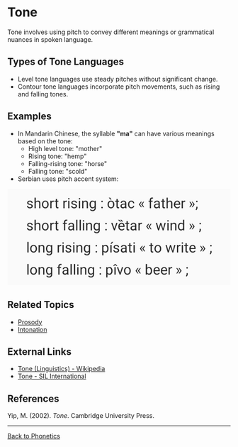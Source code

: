 # Tone

Tone involves using pitch to convey different meanings or grammatical nuances in spoken language.

## Types of Tone Languages

- Level tone languages use steady pitches without significant change.
- Contour tone languages incorporate pitch movements, such as rising and falling tones.

## Examples

- In Mandarin Chinese, the syllable **"ma"** can have various meanings based on the tone:
  - High level tone: "mother"
  - Rising tone: "hemp"
  - Falling-rising tone: "horse"
  - Falling tone: "scold"
- Serbian uses pitch accent system:  

![Serbian pitch accent system](../../../../assets/serbian-accent.jpg)

## Related Topics

- [Prosody](Prosody.md)
- [Intonation](Intonation.md)

## External Links

- [Tone (Linguistics) - Wikipedia](https://en.wikipedia.org/wiki/Tone_(linguistics))
- [Tone - SIL International](https://glossary.sil.org/term/tone)

## References

Yip, M. (2002). *Tone*. Cambridge University Press.

---

[Back to Phonetics](../README.md)
